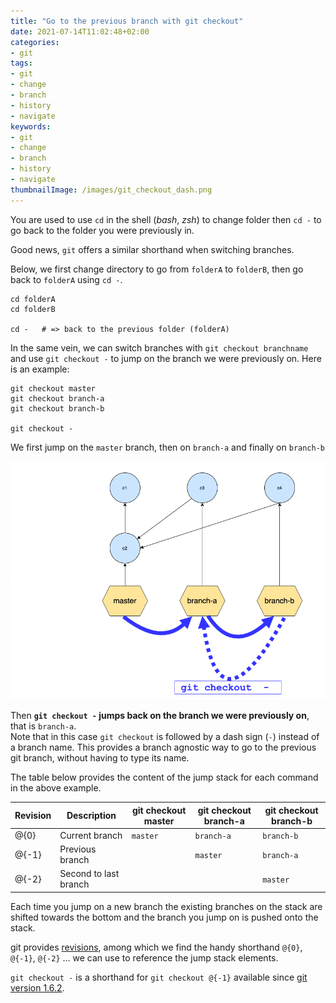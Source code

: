 ```yaml
---
title: "Go to the previous branch with git checkout"
date: 2021-07-14T11:02:48+02:00
categories:
- git
tags:
- git
- change
- branch
- history
- navigate
keywords:
- git
- change
- branch
- history
- navigate
thumbnailImage: /images/git_checkout_dash.png
---
```


You are used to use `cd` in the shell (*bash*, *zsh*) to change folder then 
`cd -` to go back to the folder you were previously in.

Good news, `git` offers a similar shorthand when switching branches.

<!--more-->
Below, we first change directory to go from `folderA` to `folderB`, 
then go back to `folderA` using `cd -`.
```
cd folderA
cd folderB  

cd -   # => back to the previous folder (folderA)
```

In the same vein, we can switch branches with `git checkout branchname` 
and use `git checkout -` to jump on the branch we were previously on.
Here is an example:
```
git checkout master
git checkout branch-a
git checkout branch-b

git checkout -
```
We first jump on the `master` branch, then on `branch-a` and finally on `branch-b`  

![git checkout dash](/images/git_checkout_dash.png)

Then **`git checkout -` jumps back on the branch we were previously on**, that is `branch-a`.  
Note that in this case `git checkout` is followed by a dash sign (`-`) instead of a branch name.
This provides a branch agnostic way to go to the previous git branch, without having to type its name.

The table below provides the content of the jump stack for each command in the above example.

| Revision |           Description | git checkout master | git checkout branch-a | git checkout branch-b |
| ---      |                   --- | ---                 | ---                   | ---                   |
| @{0}     |        Current branch | `master`            | `branch-a`            | `branch-b`            |
| @{-1}    |       Previous branch |                     | `master`              | `branch-a`            |
| @{-2}    | Second to last branch |                     |                       | `master`              |

Each time you jump on a new branch the existing branches on the stack are shifted towards the bottom and the branch you jump on is pushed onto the stack.

git provides [revisions][git revisions],  among which we find the handy 
shorthand `@{0}`, `@{-1}`, `@{-2}` ... we can use to reference the jump stack elements.

`git checkout -` is a shorthand for `git checkout @{-1}` available since [git
version
1.6.2](https://github.com/git/git/blob/master/Documentation/RelNotes/1.6.2.txt#L85).

[git revisions]: https://mirrors.edge.kernel.org/pub/software/scm/git/docs/gitrevisions.html#_specifying_revisions
